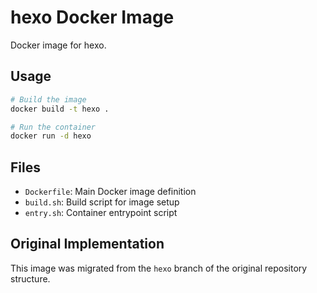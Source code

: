 # hexo Docker Image

Docker image for hexo.

## Usage

```bash
# Build the image
docker build -t hexo .

# Run the container
docker run -d hexo
```

## Files

- `Dockerfile`: Main Docker image definition
- `build.sh`: Build script for image setup
- `entry.sh`: Container entrypoint script

## Original Implementation

This image was migrated from the `hexo` branch of the original repository structure.

